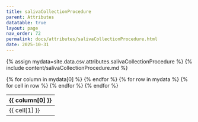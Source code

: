 ```yaml
---
title: salivaCollectionProcedure
parent: Attributes
datatable: true
layout: page
nav_order: 72
permalink: docs/attributes/salivaCollectionProcedure.html
date: 2025-10-31
---
```

{% assign mydata=site.data.csv.attributes.salivaCollectionProcedure %}
{% include content/salivaCollectionProcedure.md %}
<table id="myTable" class="display" style="width:100%">
    <thead>
    {% for column in mydata[0] %}
        <th>{{ column[0] }}</th>
    {% endfor %}
    </thead>
    <tbody>
    {% for row in mydata %}
        <tr>
        {% for cell in row %}
            <td>{{ cell[1] }}</td>
        {% endfor %}
        </tr>
    {% endfor %}
    </tbody>
</table>
<script type="text/javascript">
  $(document).ready(function () {
    $('#myTable').DataTable({
      responsive: true,
      deferRender: false,
      paging: false,
      order: [],
    });
  });
</script>
